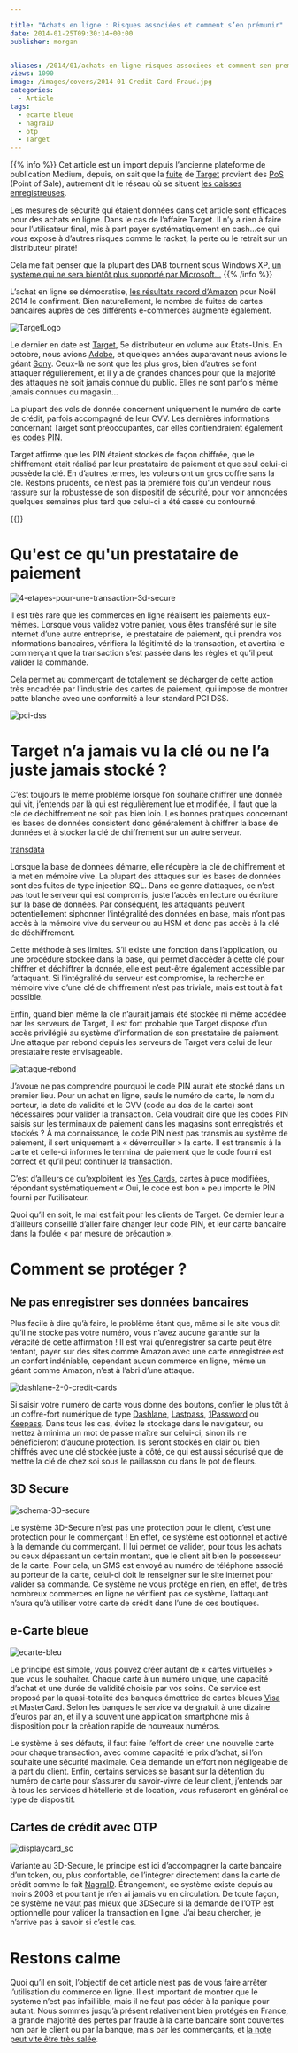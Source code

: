 ```yaml
---

title: "Achats en ligne : Risques associées et comment s’en prémunir"
date: 2014-01-25T09:30:14+00:00
publisher: morgan


aliases: /2014/01/achats-en-ligne-risques-associees-et-comment-sen-premunir/
views: 1090
image: /images/covers/2014-01-Credit-Card-Fraud.jpg
categories:
  - Article
tags:
  - ecarte bleue
  - nagraID
  - otp
  - Target
---
```


{{% info %}}
Cet article est un import depuis l’ancienne plateforme de publication Medium, depuis, on sait que la [fuite](http://krebsonsecurity.com/2014/01/a-first-look-at-the-target-intrusion-malware/) de [Target](http://krebsonsecurity.com/2014/01/a-closer-look-at-the-target-malware-part-ii/) provient des [PoS](http://techcrunch.com/2014/01/16/meet-the-malware-that-took-down-target/) (Point of Sale), autrement dit le réseau où se situent [les caisses enregistreuses](http://www.infosecisland.com/blogview/23561-How-Targets-Point-of-Sale-System-May-Have-Been-Hacked.html).

Les mesures de sécurité qui étaient données dans cet article sont efficaces pour des achats en ligne. Dans le cas de l’affaire Target. Il n’y a rien à faire pour l’utilisateur final, mis à part payer systématiquement en cash…ce qui vous expose à d’autres risques comme le racket, la perte ou le retrait sur un distributeur piraté!

Cela me fait penser que la plupart des DAB tournent sous Windows XP, [un système qui ne sera bientôt plus supporté par Microsoft…](http://mobile.businessweek.com/articles/2014-01-16/atms-face-deadline-to-upgrade-from-windows-xp)
{{% /info %}}


L’achat en ligne se démocratise, [les résultats record d’Amazon](http://www.boursier.com/actualites/economie/noel-record-pour-amazon-22495.html) pour Noël 2014 le confirment. Bien naturellement, le nombre de fuites de cartes bancaires auprès de ces différents e-commerces augmente également.


![TargetLogo](/images/misc/2014-01-TargetLogo.jpg)

Le dernier en date est [Target](http://krebsonsecurity.com/2013/12/cards-stolen-in-target-breach-flood-underground-markets/), 5e distributeur en volume aux États-Unis. En octobre, nous avions [Adobe](http://krebsonsecurity.com/2013/10/adobe-breach-impacted-at-least-38-million-users/), et quelques années auparavant nous avions le géant [Sony](http://krebsonsecurity.com/2011/04/millions-of-passwords-credit-card-numbers-at-risk-in-breach-of-sony-playstation-network/). Ceux-là ne sont que les plus gros, bien d’autres se font attaquer régulièrement, et il y a de grandes chances pour que la majorité des attaques ne soit jamais connue du public. Elles ne sont parfois même jamais connues du magasin…

La plupart des vols de donnée concernent uniquement le numéro de carte de crédit, parfois accompagné de leur CVV. Les dernières informations concernant Target sont préoccupantes, car elles contiendraient également [les codes PIN](http://money.cnn.com/2013/12/27/technology/target-pin/).

Target affirme que les PIN étaient stockés de façon chiffrée, que le chiffrement était réalisé par leur prestataire de paiement et que seul celui-ci possède la clé. En d’autres termes, les voleurs ont un gros coffre sans la clé. Restons prudents, ce n’est pas la première fois qu’un vendeur nous rassure sur la robustesse de son dispositif de sécurité, pour voir annoncées quelques semaines plus tard que celui-ci a été cassé ou contourné.

{{<toc>}}

# Qu'est ce qu'un prestataire de paiement

![4-etapes-pour-une-transaction-3d-secure](/images/misc/2014-01-4-etapes-pour-une-transaction-3d-secure.gif)

Il est très rare que les commerces en ligne réalisent les paiements eux-mêmes. Lorsque vous validez votre panier, vous êtes transféré sur le site internet d’une autre entreprise, le prestataire de paiement, qui prendra vos informations bancaires, vérifiera la légitimité de la transaction, et avertira le commerçant que la transaction s’est passée dans les règles et qu’il peut valider la commande.

Cela permet au commerçant de totalement se décharger de cette action très encadrée par l’industrie des cartes de paiement, qui impose de montrer patte blanche avec une conformité à leur standard PCI DSS.

![pci-dss](/images/misc/2014-01-pci.gif)

# Target n’a jamais vu la clé ou ne l’a juste jamais stocké ?

C’est toujours le même problème lorsque l’on souhaite chiffrer une donnée qui vit, j’entends par là qui est régulièrement lue et modifiée, il faut que la clé de déchiffrement ne soit pas bien loin. Les bonnes pratiques concernant les bases de données consistent donc généralement à chiffrer la base de données et à stocker la clé de chiffrement sur un autre serveur.

[transdata](/images/2014/01/transdata.gif)

Lorsque la base de données démarre, elle récupère la clé de chiffrement et la met en mémoire vive. La plupart des attaques sur les bases de données sont des fuites de type injection SQL. Dans ce genre d’attaques, ce n’est pas tout le serveur qui est compromis, juste l’accès en lecture ou écriture sur la base de données. Par conséquent, les attaquants peuvent potentiellement siphonner l’intégralité des données en base, mais n’ont pas accès à la mémoire vive du serveur ou au HSM et donc pas accès à la clé de déchiffrement.

Cette méthode à ses limites. S’il existe une fonction dans l’application, ou une procédure stockée dans la base, qui permet d’accéder à cette clé pour chiffrer et déchiffrer la donnée, elle est peut-être également accessible par l’attaquant. Si l’intégralité du serveur est compromise, la recherche en mémoire vive d’une clé de chiffrement n’est pas triviale, mais est tout à fait possible.

Enfin, quand bien même la clé n’aurait jamais été stockée ni même accédée par les serveurs de Target, il est fort probable que Target dispose d’un accès privilégié au système d’information de son prestataire de paiement. Une attaque par rebond depuis les serveurs de Target vers celui de leur prestataire reste envisageable.

![attaque-rebond](/images/misc/2014-01-rebond.gif)

J’avoue ne pas comprendre pourquoi le code PIN aurait été stocké dans un premier lieu. Pour un achat en ligne, seuls le numéro de carte, le nom du porteur, la date de validité et le CVV (code au dos de la carte) sont nécessaires pour valider la transaction. Cela voudrait dire que les codes PIN saisis sur les terminaux de paiement dans les magasins sont enregistrés et stockés ? À ma connaissance, le code PIN n’est pas transmis au système de paiement, il sert uniquement à « déverrouiller » la carte. Il est transmis à la carte et celle-ci informes le terminal de paiement que le code fourni est correct et qu’il peut continuer la transaction.

C’est d’ailleurs ce qu’exploitent les [Yes Cards](http://fr.wikipedia.org/wiki/YesCard), cartes à puce modifiées, répondant systématiquement « Oui, le code est bon » peu importe le PIN fourni par l’utilisateur.

Quoi qu’il en soit, le mal est fait pour les clients de Target. Ce dernier leur a d’ailleurs conseillé d’aller faire changer leur code PIN, et leur carte bancaire dans la foulée « par mesure de précaution ».


# Comment se protéger ?


## Ne pas enregistrer ses données bancaires

Plus facile à dire qu’à faire, le problème étant que, même si le site vous dit qu’il ne stocke pas votre numéro, vous n’avez aucune garantie sur la véracité de cette affirmation ! Il est vrai qu’enregistrer sa carte peut être tentant, payer sur des sites comme Amazon avec une carte enregistrée est un confort indéniable, cependant aucun commerce en ligne, même un géant comme Amazon, n’est à l’abri d’une attaque.

![dashlane-2-0-credit-cards](/images/misc/2014-01-326280-dashlane-2-0-credit-cards.jpg)


Si saisir votre numéro de carte vous donne des boutons, confier le plus tôt à un coffre-fort numérique de type [Dashlane](https://www.dashlane.com/), [Lastpass](https://lastpass.com/), [1Password](https://agilebits.com/onepassword) ou [Keepass](http://keepass.info/). Dans tous les cas, évitez le stockage dans le navigateur, ou mettez à minima un mot de passe maître sur celui-ci, sinon ils ne bénéficieront d’aucune protection. Ils seront stockés en clair ou bien chiffrés avec une clé stockée juste à côté, ce qui est aussi sécurisé que de mettre la clé de chez soi sous le paillasson ou dans le pot de fleurs.


## 3D Secure

![schema-3D-secure](/images/misc/2014-01-schema-3D-secure.jpg)

Le système 3D-Secure n’est pas une protection pour le client, c’est une protection pour le commerçant ! En effet, ce système est optionnel et activé à la demande du commerçant. Il lui permet de valider, pour tous les achats ou ceux dépassant un certain montant, que le client ait bien le possesseur de la carte. Pour cela, un SMS est envoyé au numéro de téléphone associé au porteur de la carte, celui-ci doit le renseigner sur le site internet pour valider sa commande. Ce système ne vous protège en rien, en effet, de très nombreux commerces en ligne ne vérifient pas ce système, l’attaquant n’aura qu’à utiliser votre carte de crédit dans l’une de ces boutiques.


## e-Carte bleue

![ecarte-bleu](/images/misc/2014-01-au_quotidien.Par_.12044.Image_.256-1.jpg)


Le principe est simple, vous pouvez créer autant de « cartes virtuelles » que vous le souhaiter. Chaque carte à un numéro unique, une capacité d’achat et une durée de validité choisie par vos soins. Ce service est proposé par la quasi-totalité des banques émettrice de cartes bleues [Visa ](http://www.visa.fr/les-innovations-visa/paiement-sur-internet/e-carte-bleue.aspx)et MasterCard. Selon les banques le service va de gratuit à une dizaine d’euros par an, et il y a souvent une application smartphone mis à disposition pour la création rapide de nouveaux numéros.

Le système à ses défauts, il faut faire l’effort de créer une nouvelle carte pour chaque transaction, avec comme capacité le prix d’achat, si l’on souhaite une sécurité maximale. Cela demande un effort non négligeable de la part du client. Enfin, certains services se basant sur la détention du numéro de carte pour s’assurer du savoir-vivre de leur client, j’entends par là tous les services d’hôtellerie et de location, vous refuseront en général ce type de dispositif.

## Cartes de crédit avec OTP

![displaycard_sc](/images/misc/2014-01-displaycard_sc.jpg)

Variante au 3D-Secure, le principe est ici d’accompagner la carte bancaire d’un token, ou, plus confortable, de l’intégrer directement dans la carte de crédit comme le fait [NagraID](http://www.nidsecurity.com/microsite/mastercard/products/index.html). Étrangement, ce système existe depuis au moins 2008 et pourtant je n’en ai jamais vu en circulation. De toute façon, ce système ne vaut pas mieux que 3DSecure si la demande de l’OTP est optionnelle pour valider la transaction en ligne. J’ai beau chercher, je n’arrive pas à savoir si c’est le cas.



# Restons calme

Quoi qu’il en soit, l’objectif de cet article n’est pas de vous faire arrêter l’utilisation du commerce en ligne. Il est important de montrer que le système n’est pas infaillible, mais il ne faut pas céder à la panique pour autant. Nous sommes jusqu’à présent relativement bien protégés en France, la grande majorité des pertes par fraude à la carte bancaire sont couvertes non par le client ou par la banque, mais par les commerçants, et [la note peut vite être très salée](http://www.hubinternational.com/data-breach-cost-calculator/).
